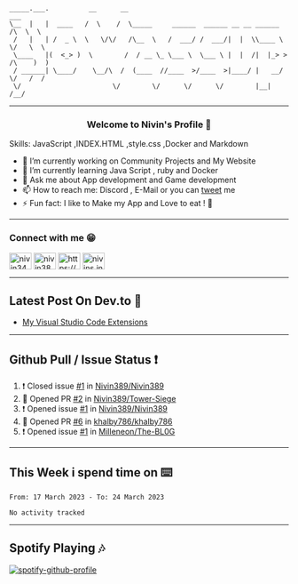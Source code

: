```
_____.___.          __      __                                              ___    
\__  |   |  ____   /  \    /  \_____     ______  ______ __ __ ______    /\  \  \   
 /   |   | /  _ \  \   \/\/   /\__  \   /  ___/ /  ___/|  |  \\____ \   \/   \  \  
 \____   |(  <_> )  \        /  / __ \_ \___ \  \___ \ |  |  /|  |_> >  /\    )  ) 
 / ______| \____/    \__/\  /  (____  //____  >/____  >|____/ |   __/   \/   /  /  
 \/                       \/        \/      \/      \/        |__|          /__/   

```

---


<h3 align="center">
 Welcome to Nivin's Profile 👋
</h3>





Skills: JavaScript ,INDEX.HTML ,style.css ,Docker and Markdown 
 - 🔭 I’m currently working on Community Projects and My Website
- 🌱 I’m currently learning Java Script , ruby and Docker 
- 💬 Ask me about App development and Game development  
- 📫 How to reach me: Discord , E-Mail or you can [tweet](https://twitter.com/OfficialMightyP) me 
- ⚡ Fun fact: I like to Make my App and Love to eat ! 🍉

--- 
<h3 align="left">Connect with me 😁</h3>
<p align="left">
<a href="https://dev.to/nivin378" target="blank"><img align="center" src="https://raw.githubusercontent.com/rahuldkjain/github-profile-readme-generator/master/src/images/icons/Social/devto.svg" alt="nivin345" height="30" width="40" /></a>
<a href="https://twitter.com/nivin389" target="blank"><img align="center" src="https://raw.githubusercontent.com/rahuldkjain/github-profile-readme-generator/master/src/images/icons/Social/twitter.svg" alt="nivin389" height="30" width="40" /></a>
<a href="https://discord.com/users/930080426826010654" target="blank"><img align="center" src="https://raw.githubusercontent.com/rahuldkjain/github-profile-readme-generator/master/src/images/icons/Social/discord.svg" alt="https://discord.com/users/930080426826010654" height="30" width="40" /></a>
<a href="https://nivins.in/" target="blank"><img align="center" src="https://raw.githubusercontent.com/rahuldkjain/github-profile-readme-generator/master/src/images/icons/Social/rss.svg" alt="nivins.in" height="30" width="40" /></a>
</p>


---




## Latest Post On Dev.to 🎯

<!-- BLOG-POST-LIST:START -->
- [My Visual Studio Code Extensions](https://dev.to/nivin378/my-visual-studio-code-extensions-4fi7)
<!-- BLOG-POST-LIST:END -->


---


## Github Pull / Issue Status ❗

<!--START_SECTION:activity-->
1. ❗️ Closed issue [#1](https://github.com/Nivin389/Nivin389/issues/1) in [Nivin389/Nivin389](https://github.com/Nivin389/Nivin389)
2. 💪 Opened PR [#2](https://github.com/Nivin389/Tower-Siege/pull/2) in [Nivin389/Tower-Siege](https://github.com/Nivin389/Tower-Siege)
3. ❗️ Opened issue [#1](https://github.com/Nivin389/Nivin389/issues/1) in [Nivin389/Nivin389](https://github.com/Nivin389/Nivin389)
4. 💪 Opened PR [#6](https://github.com/khalby786/khalby786/pull/6) in [khalby786/khalby786](https://github.com/khalby786/khalby786)
5. ❗️ Opened issue [#1](https://github.com/Milleneon/The-BL0G/issues/1) in [Milleneon/The-BL0G](https://github.com/Milleneon/The-BL0G)
<!--END_SECTION:activity-->

---

## This Week i spend time on  ⌨️

<!--START_SECTION:waka-->

```text
From: 17 March 2023 - To: 24 March 2023

No activity tracked
```

<!--END_SECTION:waka-->




--- 

## Spotify Playing 🎶

[![spotify-github-profile](https://spotify-github-profile.vercel.app/api/view?uid=j0u77uc3cgfpkknhv10c3v32o&cover_image=true&theme=novatorem&bar_color=1c52f2)](https://spotify-github-profile.vercel.app/api/view?uid=j0u77uc3cgfpkknhv10c3v32o&redirect=true)
